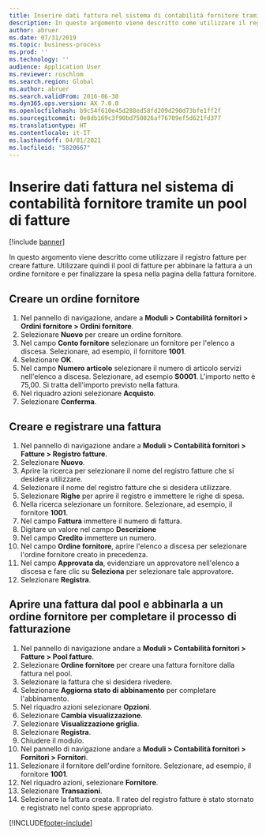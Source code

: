 ```yaml
---
title: Inserire dati fattura nel sistema di contabilità fornitore tramite un pool di fatture
description: In questo argomento viene descritto come utilizzare il registro fatture per creare fatture.
author: abruer
ms.date: 07/31/2019
ms.topic: business-process
ms.prod: ''
ms.technology: ''
audience: Application User
ms.reviewer: roschlom
ms.search.region: Global
ms.author: abruer
ms.search.validFrom: 2016-06-30
ms.dyn365.ops.version: AX 7.0.0
ms.openlocfilehash: b9c54f610e45d288ed58fd209d290d73bfe1ff2f
ms.sourcegitcommit: 0e8db169c3f90bd750826af76709ef5d621fd377
ms.translationtype: HT
ms.contentlocale: it-IT
ms.lasthandoff: 04/01/2021
ms.locfileid: "5820667"
---
```

# <a name="key-invoice-data-into-the-ap-system-using-invoice-pool"></a>Inserire dati fattura nel sistema di contabilità fornitore tramite un pool di fatture

[!include [banner](../../includes/banner.md)]

In questo argomento viene descritto come utilizzare il registro fatture per creare fatture. Utilizzare quindi il pool di fatture per abbinare la fattura a un ordine fornitore e per finalizzare la spesa nella pagina della fattura fornitore.


## <a name="create-a-purchase-order"></a>Creare un ordine fornitore
1. Nel pannello di navigazione, andare a **Moduli > Contabilità fornitori > Ordini fornitore > Ordini fornitore**.
2. Selezionare **Nuovo** per creare un ordine fornitore.
3. Nel campo **Conto fornitore** selezionare un fornitore per l'elenco a discesa. Selezionare, ad esempio, il fornitore **1001**.
4. Selezionare **OK**.
5. Nel campo **Numero articolo** selezionare il numero di articolo servizi nell'elenco a discesa. Selezionare, ad esempio **S0001**. L'importo netto è 75,00.  Si tratta dell'importo previsto nella fattura.  
6. Nel riquadro azioni selezionare **Acquisto**.
7. Selezionare **Conferma**.

## <a name="create-and-post-and-invoice"></a>Creare e registrare una fattura
1. Nel pannello di navigazione andare a **Moduli > Contabilità fornitori > Fatture > Registro fatture**.
2. Selezionare **Nuovo**.
3. Aprire la ricerca per selezionare il nome del registro fatture che si desidera utilizzare.
4. Selezionare il nome del registro fatture che si desidera utilizzare.
5. Selezionare **Righe** per aprire il registro e immettere le righe di spesa.
6. Nella ricerca selezionare un fornitore. Selezionare, ad esempio, il fornitore **1001**.
7. Nel campo **Fattura** immettere il numero di fattura.
8. Digitare un valore nel campo **Descrizione**
9. Nel campo **Credito** immettere un numero.
10. Nel campo **Ordine fornitore**, aprire l'elenco a discesa per selezionare l'ordine fornitore creato in precedenza.
11. Nel campo **Approvata da**, evidenziare un approvatore nell'elenco a discesa e fare clic su **Seleziona** per selezionare tale approvatore.
12. Selezionare **Registra**.

## <a name="open-an-invoice-from-the-pool-and-match-it-to-a-purchase-order-to-complete-the-invoice-process"></a>Aprire una fattura dal pool e abbinarla a un ordine fornitore per completare il processo di fatturazione
1. Nel pannello di navigazione andare a **Moduli > Contabilità fornitori > Fatture > Pool fatture**.
2. Selezionare **Ordine fornitore** per creare una fattura fornitore dalla fattura nel pool.
3. Selezionare la fattura che si desidera rivedere.
4. Selezionare **Aggiorna stato di abbinamento** per completare l'abbinamento.
5. Nel riquadro azioni selezionare **Opzioni**.
6. Selezionare **Cambia visualizzazione**.
7. Selezionare **Visualizzazione griglia**.
8. Selezionare **Registra**.
9. Chiudere il modulo.
10. Nel pannello di navigazione andare a **Moduli > Contabilità fornitori > Fornitori > Fornitori**.
11. Selezionare il fornitore dell'ordine fornitore. Selezionare, ad esempio, il fornitore **1001**.
12. Nel riquadro azioni, selezionare **Fornitore**.
13. Selezionare **Transazioni**.
14. Selezionare la fattura creata. Il rateo del registro fatture è stato stornato e registrato nel conto spese appropriato.  



[!INCLUDE[footer-include](../../../includes/footer-banner.md)]